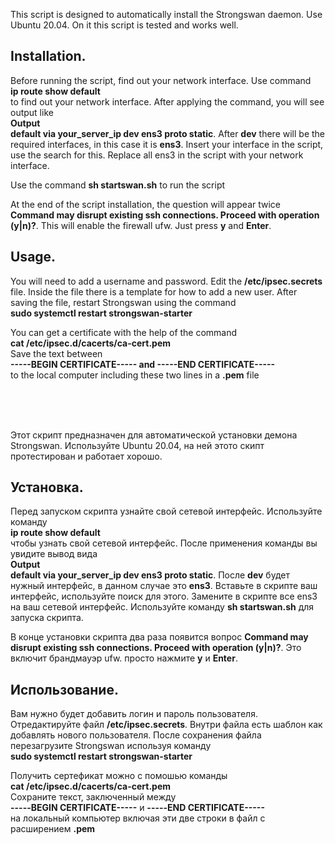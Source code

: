 This script is designed to automatically install the Strongswan daemon. Use Ubuntu 20.04. On it this script is tested and works well.

## Installation.

Before running the script, find out your network interface. Use command
</br>**ip route show default**</br>
to find out your network interface.
After applying the command, you will see output like
</br>**Output</br>
default via your_server_ip dev ens3 proto static**. After **dev** there will be the required interfaces, in this case it is **ens3**. Insert your interface in the script, use the search for this. Replace all ens3 in the script with your network interface.

Use the command **sh startswan.sh** to run the script

At the end of the script installation, the question will appear twice **Command may disrupt existing ssh connections. Proceed with operation (y|n)?**. This will enable the firewall ufw. Just press **y** and **Enter**.

## Usage.

You will need to add a username and password.
Edit the **/etc/ipsec.secrets** file. Inside the file there is a template for how to add a new user.
After saving the file, restart Strongswan using the command
</br>**sudo systemctl restart strongswan-starter**</br>

You can get a certificate with the help of the command
</br>**cat /etc/ipsec.d/cacerts/ca-cert.pem**</br>
Save the text between
</br>**-----BEGIN CERTIFICATE----- and -----END CERTIFICATE-----**</br>
to the local computer including these two lines in a **.pem** file

</br>
</br>
</br>

Этот скрипт предназначен для автоматической установки демона Strongswan. Используйте Ubuntu 20.04, на ней этото скипт протестирован и работает хорошо.

## Установка.

Перед запуском скрипта узнайте свой сетевой интерфейс. Используйте команду 
</br>**ip route show default**</br> чтобы узнать свой сетевой интерфейс.
После применения команды вы увидите вывод вида
</br>**Output</br>
default via your_server_ip dev ens3  proto static**. После **dev** будет нужный интерфейc, в данном случае это **ens3**. Вставьте в скрипте ваш интерфейс, используйте поиск для этого. Замените в скрипте все ens3 на ваш сетевой интерфейс.
Используйте команду **sh startswan.sh** для запуска скрипта.

В конце установки скрипта два раза появится вопрос **Command may disrupt existing ssh connections. Proceed with operation (y|n)?**. Это включит брандмауэр ufw. просто нажмите **y** и **Enter**.

## Использование.

Вам нужно будет добавить логин и пароль пользователя.
Отредактируйте файл **/etc/ipsec.secrets**. Внутри файла есть шаблон как добавлять нового пользователя.
После сохранения файла перезагрузите Strongswan используя команду
</br>**sudo systemctl restart strongswan-starter**</br>

Получить сертефикат можно с помошью команды
</br>**cat /etc/ipsec.d/cacerts/ca-cert.pem**</br>
Сохраните текст, заключенный между
</br>**-----BEGIN CERTIFICATE-----** и **-----END CERTIFICATE-----**</br>
на локальный компьютер включая эти две строки в файл с расширением **.pem**

